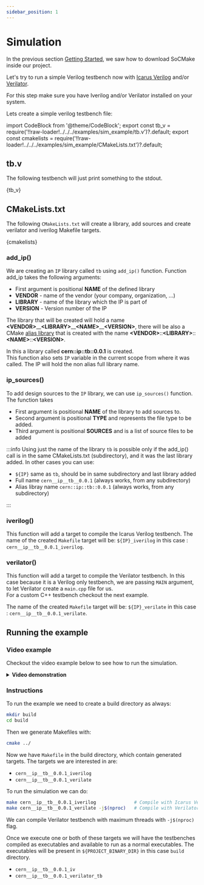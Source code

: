 ```yaml
---
sidebar_position: 1
---
```


# Simulation


In the previous section [Getting Started](../getting_started.mdx), we saw how to download SoCMake inside our project.

Let's try to run a simple Verilog testbench now with [Icarus Verilog](https://github.com/steveicarus/iverilog) and/or [Verilator](https://github.com/verilator/verilator).

For this step make sure you have Iverilog and/or Verilator installed on your system.

Lets create a simple verilog testbench file:

import CodeBlock from '@theme/CodeBlock';
export const tb_v = require('!!raw-loader!../../../examples/sim_example/tb.v')?.default;
export const cmakelists = require('!!raw-loader!../../../examples/sim_example/CMakeLists.txt')?.default;

## tb.v 

The following testbench will just print something to the stdout.

<CodeBlock language="verilog" title="tb.v" showLineNumbers>{tb_v}</CodeBlock>


## CMakeLists.txt

The following `CMakeLists.txt` will create a library, add sources and create verilator and iverilog Makefile targets.

<CodeBlock language="cmake" title="CMakeLists.txt" showLineNumbers>{cmakelists}</CodeBlock>

### add_ip()

We are creating an `IP` library called `tb` using `add_ip()` function.
Function add_ip takes the following arguments:
*   First argument is positional **NAME** of the defined library
*   **VENDOR** - name of the vendor (your company, organization, ...)
*   **LIBRARY** - name of the library which the IP is part of
*   **VERSION** - Version number of the IP

The library that will be created will hold a name **\<VENDOR\>**\_\_**\<LIBRARY\>**\_\_**\<NAME\>**\_\_**\<VERSION\>**, there will be also a CMake [alias library](https://cmake.org/cmake/help/latest/command/add_library.html#alias-libraries) that is created with the name **\<VENDOR\>**::**\<LIBRARY\>**::**\<NAME\>**::**\<VERSION\>**.

In this a library called **cern::ip::tb::0.0.1** is created.<br/>
This function also sets `IP` variable in the current scope from where it was called. The IP will hold the non alias full library name.


### ip_sources()

To add design sources to the `IP` library, we can use `ip_sources()` function.
The function takes
*   First argument is positional **NAME** of the library to add sources to.
*   Second argument is positional **TYPE** and represents the file type to be added. 
*   Third argument is positional **SOURCES** and is a list of source files to be added

:::info
Using just the name of the library `tb` is possible only if the add_ip() call is in the same CMakeLists.txt (subdirectory), and it was the last library added.
In other cases you can use:
*   `${IP}` same as `tb`, should be in same subdirectory and last library added
*   Full name `cern__ip__tb__0.0.1` (always works, from any subdirectory)
*   Alias libray name `cern::ip::tb::0.0.1` (always works, from any subdirectory)

:::

### iverilog()

This function will add a target to compile the Icarus Verilog testbench.
The name of the created `Makefile` target will be: `${IP}_iverilog` in this case : `cern__ip__tb__0.0.1_iverilog`.

### verilator()

This function will add a target to compile the Verilator testbench.
In this case because it is a Verilog only testbench, we are passing `MAIN` argument, to let Verilator create a `main.cpp` file for us.<br/>
For a custom C++ testbench checkout the next example.

The name of the created `Makefile` target will be: `${IP}_verilate` in this case : `cern__ip__tb__0.0.1_verilate`.


## Running the example 


### Video example

Checkout the video example below to see how to run the simulation.

<details>
  <summary><strong>Video demonstration</strong></summary>

import ReactPlayer from 'react-player'

<ReactPlayer width="100%" height="100%" controls url='/examples/sim_example.mp4' />

</details>

### Instructions

To run the example we need to create a build directory as always:

```bash
mkdir build
cd build
```

Then we generate Makefiles with:

```bash
cmake ../
```

Now we have `Makefile` in the build directory, which contain generated targets.
The targets we are interested in are:
*   `cern__ip__tb__0.0.1_iverilog`
*   `cern__ip__tb__0.0.1_verilate`

To run the simulation we can do:

```bash
make cern__ip__tb__0.0.1_iverilog              # Compile with Icarus Verilog`
make cern__ip__tb__0.0.1_verilate -j$(nproc)   # Compile with Verilator`
```

We can compile Verilator testbench with maximum threads with `-j$(nproc)` flag.

Once we execute one or both of these targets we will have the testbenches compiled as executables and available to run as a normal executables.
The executables will be present in `${PROJECT_BINARY_DIR}` in this case `build` directory.
*   `cern__ip__tb__0.0.1_iv`
*   `cern__ip__tb__0.0.1_verilator_tb`

